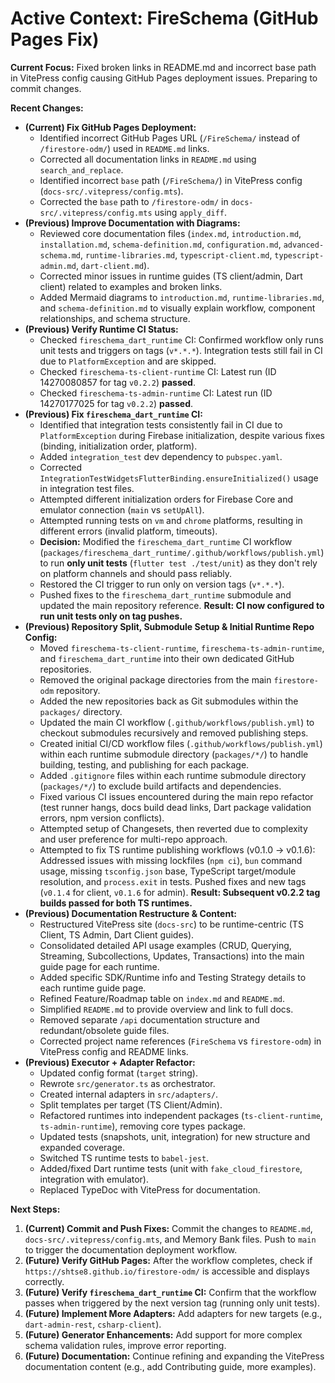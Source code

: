 <!-- Version: 1.1 | Last Updated: 2025-04-05 | Updated By: Cline -->
# Active Context: FireSchema (GitHub Pages Fix)

**Current Focus:** Fixed broken links in README.md and incorrect base path in VitePress config causing GitHub Pages deployment issues. Preparing to commit changes.

**Recent Changes:**

-   **(Current) Fix GitHub Pages Deployment:**
    -   Identified incorrect GitHub Pages URL (`/FireSchema/` instead of `/firestore-odm/`) used in `README.md` links.
    -   Corrected all documentation links in `README.md` using `search_and_replace`.
    -   Identified incorrect `base` path (`/FireSchema/`) in VitePress config (`docs-src/.vitepress/config.mts`).
    -   Corrected the `base` path to `/firestore-odm/` in `docs-src/.vitepress/config.mts` using `apply_diff`.
-   **(Previous) Improve Documentation with Diagrams:**
    -   Reviewed core documentation files (`index.md`, `introduction.md`, `installation.md`, `schema-definition.md`, `configuration.md`, `advanced-schema.md`, `runtime-libraries.md`, `typescript-client.md`, `typescript-admin.md`, `dart-client.md`).
    -   Corrected minor issues in runtime guides (TS client/admin, Dart client) related to examples and broken links.
    -   Added Mermaid diagrams to `introduction.md`, `runtime-libraries.md`, and `schema-definition.md` to visually explain workflow, component relationships, and schema structure.
-   **(Previous) Verify Runtime CI Status:**
    -   Checked `fireschema_dart_runtime` CI: Confirmed workflow only runs unit tests and triggers on tags (`v*.*.*`). Integration tests still fail in CI due to `PlatformException` and are skipped.
    -   Checked `fireschema-ts-client-runtime` CI: Latest run (ID 14270080857 for tag `v0.2.2`) **passed**.
    -   Checked `fireschema-ts-admin-runtime` CI: Latest run (ID 14270177025 for tag `v0.2.2`) **passed**.
-   **(Previous) Fix `fireschema_dart_runtime` CI:**
    -   Identified that integration tests consistently fail in CI due to `PlatformException` during Firebase initialization, despite various fixes (binding, initialization order, platform).
    -   Added `integration_test` dev dependency to `pubspec.yaml`.
    -   Corrected `IntegrationTestWidgetsFlutterBinding.ensureInitialized()` usage in integration test files.
    -   Attempted different initialization orders for Firebase Core and emulator connection (`main` vs `setUpAll`).
    -   Attempted running tests on `vm` and `chrome` platforms, resulting in different errors (invalid platform, timeouts).
    -   **Decision:** Modified the `fireschema_dart_runtime` CI workflow (`packages/fireschema_dart_runtime/.github/workflows/publish.yml`) to run **only unit tests** (`flutter test ./test/unit`) as they don't rely on platform channels and should pass reliably.
    -   Restored the CI trigger to run only on version tags (`v*.*.*`).
    -   Pushed fixes to the `fireschema_dart_runtime` submodule and updated the main repository reference. **Result: CI now configured to run unit tests only on tag pushes.**
-   **(Previous) Repository Split, Submodule Setup & Initial Runtime Repo Config:**
    -   Moved `fireschema-ts-client-runtime`, `fireschema-ts-admin-runtime`, and `fireschema_dart_runtime` into their own dedicated GitHub repositories.
    -   Removed the original package directories from the main `firestore-odm` repository.
    -   Added the new repositories back as Git submodules within the `packages/` directory.
    -   Updated the main CI workflow (`.github/workflows/publish.yml`) to checkout submodules recursively and removed publishing steps.
    -   Created initial CI/CD workflow files (`.github/workflows/publish.yml`) within each runtime submodule directory (`packages/*/`) to handle building, testing, and publishing for each package.
    -   Added `.gitignore` files within each runtime submodule directory (`packages/*/`) to exclude build artifacts and dependencies.
    -   Fixed various CI issues encountered during the main repo refactor (test runner hangs, docs build dead links, Dart package validation errors, npm version conflicts).
    -   Attempted setup of Changesets, then reverted due to complexity and user preference for multi-repo approach.
    -   Attempted to fix TS runtime publishing workflows (v0.1.0 -> v0.1.6): Addressed issues with missing lockfiles (`npm ci`), `bun` command usage, missing `tsconfig.json` base, TypeScript target/module resolution, and `process.exit` in tests. Pushed fixes and new tags (`v0.1.4` for client, `v0.1.6` for admin). **Result: Subsequent v0.2.2 tag builds passed for both TS runtimes.**
-   **(Previous) Documentation Restructure & Content:**
    -   Restructured VitePress site (`docs-src`) to be runtime-centric (TS Client, TS Admin, Dart Client guides).
    -   Consolidated detailed API usage examples (CRUD, Querying, Streaming, Subcollections, Updates, Transactions) into the main guide page for each runtime.
    -   Added specific SDK/Runtime info and Testing Strategy details to each runtime guide page.
    -   Refined Feature/Roadmap table on `index.md` and `README.md`.
    -   Simplified `README.md` to provide overview and link to full docs.
    -   Removed separate `/api` documentation structure and redundant/obsolete guide files.
    -   Corrected project name references (`FireSchema` vs `firestore-odm`) in VitePress config and README links.
-   **(Previous) Executor + Adapter Refactor:**
    -   Updated config format (`target` string).
    -   Rewrote `src/generator.ts` as orchestrator.
    -   Created internal adapters in `src/adapters/`.
    -   Split templates per target (TS Client/Admin).
    -   Refactored runtimes into independent packages (`ts-client-runtime`, `ts-admin-runtime`), removing core types package.
    -   Updated tests (snapshots, unit, integration) for new structure and expanded coverage.
    -   Switched TS runtime tests to `babel-jest`.
    -   Added/fixed Dart runtime tests (unit with `fake_cloud_firestore`, integration with emulator).
    -   Replaced TypeDoc with VitePress for documentation.


**Next Steps:**

1.  **(Current) Commit and Push Fixes:** Commit the changes to `README.md`, `docs-src/.vitepress/config.mts`, and Memory Bank files. Push to `main` to trigger the documentation deployment workflow.
2.  **(Future) Verify GitHub Pages:** After the workflow completes, check if `https://shtse8.github.io/firestore-odm/` is accessible and displays correctly.
3.  **(Future) Verify `fireschema_dart_runtime` CI:** Confirm that the workflow passes when triggered by the next version tag (running only unit tests).
4.  **(Future) Implement More Adapters:** Add adapters for new targets (e.g., `dart-admin-rest`, `csharp-client`).
5.  **(Future) Generator Enhancements:** Add support for more complex schema validation rules, improve error reporting.
6.  **(Future) Documentation:** Continue refining and expanding the VitePress documentation content (e.g., add Contributing guide, more examples).
